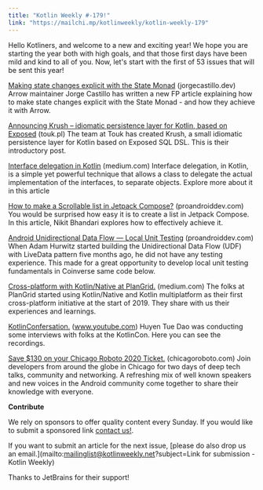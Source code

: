 ```yaml
---
title: "Kotlin Weekly #-179!"
link: "https://mailchi.mp/kotlinweekly/kotlin-weekly-179"
---
```

Hello Kotliners, and welcome to a new and exciting year! We hope you are starting the year both with high goals, and that those first days have been mild and kind to all of you. Now, let's start with the first of 53 issues that will be sent this year!

[Making state changes explicit with the State Monad](https://jorgecastillo.dev/state-monad) (jorgecastillo.dev)
Arrow maintainer Jorge Castillo has written a new FP article explaining how to make state changes explicit with the State Monad - and how they achieve it with Arrow.

[Announcing Krush – idiomatic persistence layer for Kotlin, based on Exposed](https://touk.pl/blog/2019/12/30/announcing-krush%e2%80%8a-%e2%80%8aidiomatic-persistence-layer-for-kotlin-based-on-exposed/) (touk.pl)
The team at Touk has created Krush, a small idiomatic persistence layer for Kotlin based on Exposed SQL DSL. This is their introductory post.

[Interface delegation in Kotlin](https://medium.com/@Joseph82/interface-delegation-in-kotlin-1404dfcd9167) (medium.com)
Interface delegation, in Kotlin, is a simple yet powerful technique that allows a class to delegate the actual implementation of the interfaces, to separate objects. Explore more about it in this article

[How to make a Scrollable list in Jetpack Compose?](https://proandroiddev.com/how-to-make-a-recyclerview-in-jetpack-compose-fd54417d8479) (proandroiddev.com)
You would be surprised how easy it is to create a list in Jetpack Compose. In this article, Nikit Bhandari explores how to effectively achieve it.

[Android Unidirectional Data Flow — Local Unit Testing](https://proandroiddev.com/how-to-make-a-recyclerview-in-jetpack-compose-fd54417d8479) (proandroiddev.com)
When Adam Hurwitz started building the Unidirectional Data Flow (UDF) with LiveData pattern five months ago, he did not have any testing experience. This made for a great opportunity to develop local unit testing fundamentals in Coinverse same code below.

[Cross-platform with Kotlin/Native at PlanGrid.](https://medium.com/plangrid-technology/cross-platform-with-kotlin-native-at-plangrid-3e84b9cfe39c) (medium.com)
The folks at PlanGrid started using Kotlin/Native and Kotlin multiplatform as their first cross-platform initiative at the start of 2019. They share with us their experiences and learnings.

[KotlinConfersation.](https://www.youtube.com/watch?v=roKglk_5EWc) (www.youtube.com)
Huyen Tue Dao was conducting some interviews with folks at the KotlinCon. Here you can see the recordings.

[Save $130 on your Chicago Roboto 2020 Ticket.](https://chicagoroboto.com/) (chicagoroboto.com)
Join developers from around the globe in Chicago for two days of deep tech talks, community and networking. A refreshing mix of well known speakers and new voices in the Android community come together to share their knowledge with everyone.

**Contribute**

We rely on sponsors to offer quality content every Sunday. If you would like to submit a sponsored link [contact us!](mailto:mailinglist@kotlinweekly.net?subject=Sponsoring%20for%20Kotlin%20Weekly).

If you want to submit an article for the next issue, [please do also drop us an email.](mailto:mailinglist@kotlinweekly.net?subject=Link for submission - Kotlin Weekly)

Thanks to JetBrains for their support!
